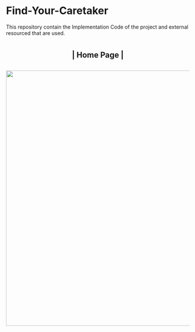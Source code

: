 # Find-Your-Caretaker
This repository contain the Implementation Code of the project and external resourced that are used.
# <h2 align="center">| Home Page |<h2>
<p align="center">
<samp> 
   <img align="center" src="https://github.com/motasimmakki/Find-Your-Caretaker/blob/master/Homepage.png" width="800" height="700"/>
</samp>

